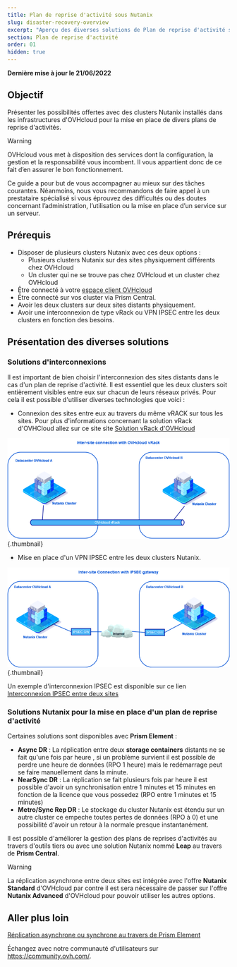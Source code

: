 ```yaml
---
title: Plan de reprise d'activité sous Nutanix
slug: disaster-recovery-overview
excerpt: "Aperçu des diverses solutions de Plan de reprise d'activité sous Nutanix"
section: Plan de reprise d'activité
order: 01
hidden: true
---
```


**Dernière mise à jour le 21/06/2022**

## Objectif

Présenter les possibilités offertes avec des clusters Nutanix installés dans les infrastructures d'OVHcloud pour la mise en place de divers plans de reprise d'activités.

> [!warning]
> OVHcloud vous met à disposition des services dont la configuration, la gestion et la responsabilité vous incombent. Il vous appartient donc de ce fait d’en assurer le bon fonctionnement.
>
> Ce guide a pour but de vous accompagner au mieux sur des tâches courantes. Néanmoins, nous vous recommandons de faire appel à un prestataire spécialisé si vous éprouvez des difficultés ou des doutes concernant l’administration, l’utilisation ou la mise en place d’un service sur un serveur.
>

## Prérequis

- Disposer de plusieurs clusters Nutanix avec ces deux options :
    + Plusieurs clusters Nutanix sur des sites physiquement différents chez OVHcloud
    + Un cluster qui ne se trouve pas chez OVHcloud et un cluster chez OVHcloud
- Être connecté à votre [espace client OVHcloud](https://www.ovh.com/auth/?action=gotomanager&from=https://www.ovh.com/fr/&ovhSubsidiary=fr)
- Être connecté sur vos cluster via Prism Central.
- Avoir les deux clusters sur deux sites distants physiquement.
- Avoir une interconnexion de type vRack ou VPN IPSEC entre les deux clusters en fonction des besoins.

## Présentation des diverses solutions

### Solutions d'interconnexions 

Il est important de bien choisir l'interconnexion des sites distants dans le cas d'un plan de reprise d'activité. Il est essentiel  que les deux clusters soit entièrement visibles entre eux sur chacun de leurs réseaux privés. Pour cela il est possible d'utiliser diverses technologies que voici :

* Connexion des sites entre eux au travers du même vRACK sur tous les sites. Pour plus d'informations concernant la solution vRack d'OVHCloud allez sur ce site site [Solution vRack d'OVHcloud](https://www.ovh.com/fr/solutions/vrack/) 

![Interconnection with vRACK diagram](images/vrackinterconnection.png){.thumbnail}

* Mise en place d'un VPN IPSEC entre les deux clusters Nutanix. 

![Interconnection with IPSEC diagram](images/ipsecinterconnection.png){.thumbnail}

Un exemple d'interconnexion IPSEC est disponible sur ce lien [Interconnexion IPSEC entre deux sites](https://docs.ovh.com/fr/nutanix/ipsec-interconnection/)

### Solutions Nutanix pour la mise en place d'un plan de reprise d'activité

Certaines solutions sont disponibles avec **Prism Element** :

* **Async DR** : La réplication entre deux **storage containers** distants ne se fait qu'une fois par heure , si un problème survient il est  possible de perdre une heure de données (RPO 1 heure) mais le redémarrage peut se faire manuellement dans la minute.
* **NearSync DR** : La réplication se fait plusieurs fois par heure il est possible d'avoir un synchronisation entre 1 minutes et 15 minutes en fonction de la licence que vous possedez (RPO entre 1 minutes et 15 minutes)
* **Metro/Sync Rep DR** : Le stockage du cluster Nutanix est étendu sur un autre cluster ce empeche toutes pertes de données (RPO à 0) et une possibilité d'avoir un retour à la normale presque instantanément.

Il est possible d'améliorer la gestion des plans de reprises d'activités au travers d'outils tiers ou avec une solution Nutanix nommé **Leap** au travers de **Prism Central**.

> [!warning]
> La réplication asynchrone entre deux sites est intégrée avec l'offre **Nutanix Standard** d'OVHcloud par contre il est sera nécessaire de passer sur l'offre **Nutanix Advanced** d'OVHcloud pour pouvoir utiliser les autres options.


## Aller plus loin

[Réplication asynchrone ou synchrone au travers de Prism Element](https://docs.ovh.com/fr/nutanix/prism-element-nutanix-replication/)


Échangez avec notre communauté d'utilisateurs sur <https://community.ovh.com/>.


